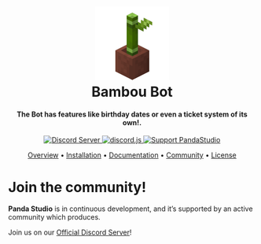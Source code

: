 <h1 align="center">
  <br>
  <a href="https://github.com/PandaStudioTeam"><img src="logodiscord.png" alt="Bambou - Discord Bot"></a>
  <br>
  Bambou Bot
  <br>
</h1>

<h4 align="center">The Bot has features like birthday dates or even a ticket system of its own!.</h4>

<p align="center">
  <a href="https://discord.gg/eY3t2gqMFy">
    <img src="https://discordapp.com/api/guilds/1030713605307510796/widget.png" alt="Discord Server">
  </a>

  <a href="https://discord.js.org/#/docs/discord.js/main/general/welcome">
     <img src="https://img.shields.io/badge/discord-js-gold.svg" alt="discord.js">
  </a>
  <a href="">
    <img src="https://img.shields.io/badge/Support-PandaStudio-green.svg" alt="Support PandaStudio">
  </a>
</p>

<p align="center">
  <a href="#overview">Overview</a>
  •
  <a href="#installation">Installation</a>
  •
  <a href="//site doc">Documentation</a>
  •
  <a href="#join-the-community">Community</a>
  •
  <a href="#license">License</a>
</p>

# Join the community!

**Panda Studio** is in continuous development, and it’s supported by an active community which produces.

Join us on our [Official Discord Server](https://discord.gg/eY3t2gqMFy)!

